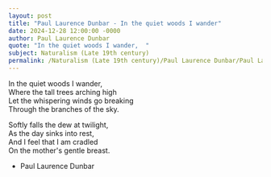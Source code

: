 ```yaml
---
layout: post
title: "Paul Laurence Dunbar - In the quiet woods I wander"
date: 2024-12-28 12:00:00 -0000
author: Paul Laurence Dunbar
quote: "In the quiet woods I wander,  "
subject: Naturalism (Late 19th century)
permalink: /Naturalism (Late 19th century)/Paul Laurence Dunbar/Paul Laurence Dunbar - In the quiet woods I wander
---
```


In the quiet woods I wander,  
Where the tall trees arching high  
Let the whispering winds go breaking  
Through the branches of the sky.

Softly falls the dew at twilight,  
As the day sinks into rest,  
And I feel that I am cradled  
On the mother's gentle breast.

- Paul Laurence Dunbar
